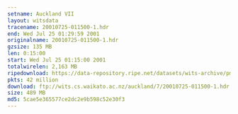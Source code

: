 ```yaml
---
setname: Auckland VII
layout: witsdata
tracename: 20010725-011500-1.hdr
end: Wed Jul 25 01:29:59 2001
originalname: 20010725-011500-1.hdr
gzsize: 135 MB
len: 0:15:00
start: Wed Jul 25 01:15:00 2001
totalwirelen: 2,163 MB
ripedownload: https://data-repository.ripe.net/datasets/wits-archive/pma/long/auck/7//20010725-011500-1.hdr.gz
pkts: 42 million
download: ftp://wits.cs.waikato.ac.nz/auckland/7/20010725-011500-1.hdr.gz
size: 489 MB
md5: 5cae5e365577ce2dc2e9b598c52e30f3
---
```

